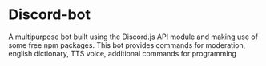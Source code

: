 # Discord-bot
A multipurpose bot built using the Discord.js API module and making use of some free npm packages. This bot provides commands for moderation, english dictionary, TTS voice, additional commands for programming
